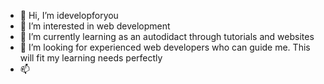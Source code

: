 - 👋 Hi, I’m idevelopforyou
- 👀 I’m interested in web development
- 🌱 I’m currently learning as an autodidact through tutorials and websites
- 💞️ I’m looking for experienced web developers who can guide me. This will fit my learning needs perfectly
- 📫

<!---
idevelopforyou/idevelopforyou is a ✨ special ✨ repository because its `README.md` (this file) appears on your GitHub profile.
You can click the Preview link to take a look at your changes.
--->
